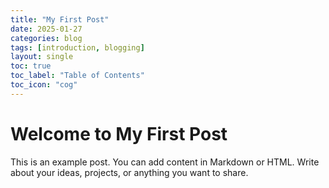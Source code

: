 ```yaml
---
title: "My First Post"
date: 2025-01-27
categories: blog
tags: [introduction, blogging]
layout: single
toc: true
toc_label: "Table of Contents"
toc_icon: "cog"
---
```


# Welcome to My First Post

This is an example post. You can add content in Markdown or HTML. Write about your ideas, projects, or anything you want to share.
